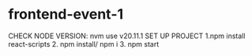 
# frontend-event-1
CHECK NODE VERSION: nvm use v20.11.1
SET UP PROJECT
1.npm install react-scripts
2. npm install/ npm i
3. npm start


